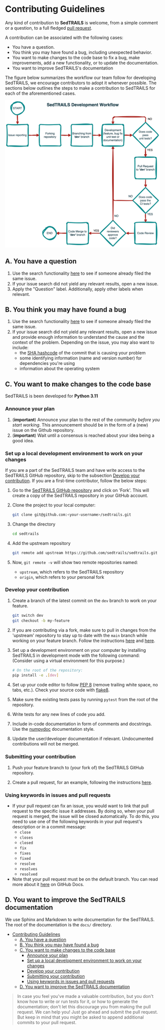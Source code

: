# Contributing Guidelines

Any kind of contribution to **SedTRAILS** is welcome, from a simple comment or a question, to a full fledged [pull request](https://help.github.com/articles/about-pull-requests/). 

A contribution can be associated with the following cases:

- You have a question.
- You think you may have found a bug, including unexpected behavior.
- You want to make changes to the code base to fix a bug, make improvements, add a new functionality, or to update the documentation.
- You want to improve SedTRAILS's documentation

The figure below summarizes the workflow our team follow for developing SedTRAILS, we encourage contributors to adopt it whenever possible. The sections below outlines the steps to make a contribution to SedTRAILS for each of the aforementioned cases.

![sedtrails development workflow](docs/img/sedtrails-workflow.png)

## A.  You have a question

1. Use the search functionality [here](https://github.com/sedtrails/sedtrails/issues) to see if someone already filed the same issue.
1. If your issue search did not yield any relevant results, open a new issue.
1. Apply the "Question" label. Additionally, apply other labels when relevant.

## B. You think you may have found a bug

1. Use the search functionality [here](https://github.com/sedtrails/sedtrails/issues) to see if someone already filed the same issue.
1. If your issue search did not yield any relevant results, open a new issue and provide enough information to understand the cause and the context of the problem. Depending on the issue, you may also want to include:
    - the [SHA hashcode](https://help.github.com/articles/autolinked-references-and-urls/#commit-shas) of the commit that is causing your problem
    - some identifying information (name and version number) for dependencies you're using
    - information about the operating system

## C. You want to make changes to the code base

SedTRAILS is been developed for **Python 3.11**

### Announce your plan

1. (**important**) Announce your plan to the rest of the community *before you start working*. This announcement should be in the form of a (new) issue on the Github repository.
2. (**important**) Wait until a consensus is reached about your idea being a good idea.


### Set up a local development environment to work on your changes

If you are a part of the SedTRAILS team and have write access to the SedTRAILS GitHub repository, skip to the subsection [Develop your contribution](CONTRIBUTING.md#develop-your-contribution). If you are a first-time contributor, follow the below steps:

1. Go to the [SedTRAILS GitHub repository](https://github.com/sedtrails/sedtrails) and click on 'Fork'. This will create a copy of the SedTRAILS repository in your GitHub account. 
            
1. Clone the project to your local computer:
        
    ```bash
    git clone git@github.com:<your-username>/sedtrails.git
    ```

1. Change the directory

    ```bash
    cd sedtrails
    ```

1. Add the upstream repository

    ```bash
    git remote add upstream https://github.com/sedtrails/sedtrails.git
    ```  

1. Now, `git remote -v` will show two remote repositories named:

    * `upstream`, which refers to the SedTRAILS repository 
    * `origin`, which refers to your personal fork

### Develop your contribution

1. Create a branch of the latest commit on the `dev` branch to work on your feature.

    ```bash
    git switch dev
    git checkout -b my-feature
    ```  

2. If you are contributing via a fork, make sure to pull in changes from the 'upstream' repository to stay up to date with the `main` branch while working on your feature branch. Follow the instructions [here](https://docs.github.com/en/pull-requests/collaborating-with-pull-requests/working-with-forks/configuring-a-remote-repository-for-a-fork) and [here](https://docs.github.com/en/pull-requests/collaborating-with-pull-requests/working-with-forks/syncing-a-fork).

3. Set up a development environment on your computer by installing SedTRAILS in development mode with the following command: (Consider using a virtual environment for this purpose.)

    ```bash
    # On the root of the repository:
    pip install -e .[dev]
    ```
    
4. Set up your code editor to follow [PEP 8](https://peps.python.org/pep-0008/) (remove trailing white space, no tabs, etc.). Check your source code with [flake8](https://flake8.pycqa.org/en/latest/).

5. Make sure the existing tests pass by running `pytest` from the root of the repository. 

6. Write tests for any new lines of code you add. 

7. Include in-code documentation in form of comments and docstrings. Use the [numpydoc](https://numpydoc.readthedocs.io/en/latest/format.html#docstring-standard) documentation style.

8. Update the user/developer documentation if relevant. Undocumented contributions will not be merged.

### Submitting your contribution

1. Push your feature branch to (your fork of) the SedTRAILS GitHub repository.

1. Create a pull request, for an example, following the instructions [here](https://help.github.com/articles/creating-a-pull-request/).

### Using keywords in issues and pull requests

- If your pull request can fix an issue, you would want to link that pull request to the specific issue it addresses. By doing so, when your pull request is merged, the issue will be closed automatically. To do this, you need to use one of the following keywords in your pull request's description or in a commit message:
  - `close`
  - `closes`
  - `closed`
  - `fix`
  - `fixes`
  - `fixed`
  - `resolve`
  - `resolves`
  - `resolved`
- Note that your pull request must be on the default branch. You can read more about it [here](https://docs.github.com/en/issues/tracking-your-work-with-issues/using-issues/linking-a-pull-request-to-an-issue) on GitHub Docs.

## D. You want to improve the SedTRAILS documentation

We use Sphinx and Markdown to write documentation for the SedTRAILS. The root of the documentation is the `docs/` directory.

- [Contributing Guidelines](#contributing-guidelines)
  - [A.  You have a question](#a--you-have-a-question)
  - [B. You think you may have found a bug](#b-you-think-you-may-have-found-a-bug)
  - [C. You want to make changes to the code base](#c-you-want-to-make-changes-to-the-code-base)
    - [Announce your plan](#announce-your-plan)
    - [Set up a local development environment to work on your changes](#set-up-a-local-development-environment-to-work-on-your-changes)
    - [Develop your contribution](#develop-your-contribution)
    - [Submitting your contribution](#submitting-your-contribution)
    - [Using keywords in issues and pull requests](#using-keywords-in-issues-and-pull-requests)
  - [D. You want to improve the SedTRAILS documentation](#d-you-want-to-improve-the-sedtrails-documentation)


> In case you feel you've made a valuable contribution, but you don't know how to write or run tests for it, or how to generate the documentation; don't let this discourage you from making the pull request. We can help you! Just go ahead and submit the pull request. But keep in mind that you might be asked to append additional commits to your pull request.